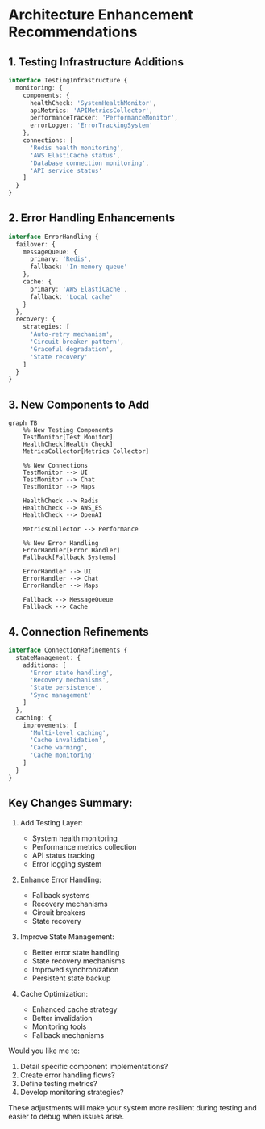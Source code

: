 # Architecture Enhancement Recommendations

## 1. Testing Infrastructure Additions
```typescript
interface TestingInfrastructure {
  monitoring: {
    components: {
      healthCheck: 'SystemHealthMonitor',
      apiMetrics: 'APIMetricsCollector',
      performanceTracker: 'PerformanceMonitor',
      errorLogger: 'ErrorTrackingSystem'
    },
    connections: [
      'Redis health monitoring',
      'AWS ElastiCache status',
      'Database connection monitoring',
      'API service status'
    ]
  }
}
```

## 2. Error Handling Enhancements
```typescript
interface ErrorHandling {
  failover: {
    messageQueue: {
      primary: 'Redis',
      fallback: 'In-memory queue'
    },
    cache: {
      primary: 'AWS ElastiCache',
      fallback: 'Local cache'
    }
  },
  recovery: {
    strategies: [
      'Auto-retry mechanism',
      'Circuit breaker pattern',
      'Graceful degradation',
      'State recovery'
    ]
  }
}
```

## 3. New Components to Add
```mermaid
graph TB
    %% New Testing Components
    TestMonitor[Test Monitor]
    HealthCheck[Health Check]
    MetricsCollector[Metrics Collector]
    
    %% New Connections
    TestMonitor --> UI
    TestMonitor --> Chat
    TestMonitor --> Maps
    
    HealthCheck --> Redis
    HealthCheck --> AWS_ES
    HealthCheck --> OpenAI
    
    MetricsCollector --> Performance
    
    %% New Error Handling
    ErrorHandler[Error Handler]
    Fallback[Fallback Systems]
    
    ErrorHandler --> UI
    ErrorHandler --> Chat
    ErrorHandler --> Maps
    
    Fallback --> MessageQueue
    Fallback --> Cache
```

## 4. Connection Refinements
```typescript
interface ConnectionRefinements {
  stateManagement: {
    additions: [
      'Error state handling',
      'Recovery mechanisms',
      'State persistence',
      'Sync management'
    ]
  },
  caching: {
    improvements: [
      'Multi-level caching',
      'Cache invalidation',
      'Cache warming',
      'Cache monitoring'
    ]
  }
}
```

## Key Changes Summary:

1. Add Testing Layer:
   - System health monitoring
   - Performance metrics collection
   - API status tracking
   - Error logging system

2. Enhance Error Handling:
   - Fallback systems
   - Recovery mechanisms
   - Circuit breakers
   - State recovery

3. Improve State Management:
   - Better error state handling
   - State recovery mechanisms
   - Improved synchronization
   - Persistent state backup

4. Cache Optimization:
   - Enhanced cache strategy
   - Better invalidation
   - Monitoring tools
   - Fallback mechanisms

Would you like me to:
1. Detail specific component implementations?
2. Create error handling flows?
3. Define testing metrics?
4. Develop monitoring strategies?

These adjustments will make your system more resilient during testing and easier to debug when issues arise.
